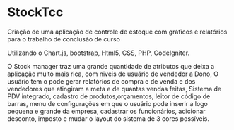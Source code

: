 # StockTcc
Criação de uma aplicação de controle de estoque com gráficos e relatórios para o trabalho de conclusão de curso


Utilizando o Chart.js, bootstrap, Html5, CSS, PHP, CodeIgniter.

O Stock manager traz uma grande quantidade de atributos que deixa a aplicação muito mais rica, com niveis de usuário de vendedor a Dono, O usuário tem o pode gerar relatórios de compra e de venda e dos vendedores que atingiram a meta e de quantas vendas feitas, Sistema de PDV integrado, cadastro de produtos,orçamentos, leitor de código de barras, menu de configurações em que o usuário pode inserir a logo pequena e grande da empresa, cadastrar os funcionários, adicionar desconto, imposto e mudar o layout do sistema de 3 cores possíveis.
